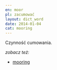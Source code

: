 ```yaml
---
en: moor
pl: zacumować
layout: dict_word
date: 2014-01-04
cat: mooring
---
```


Czynność cumowania.

*zobacz też:*

* [mooring](/dict/m/mooring/)